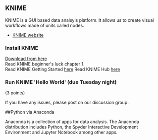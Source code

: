 ## KNIME
KNIME is a GUI based data analsyis platform.  It allows us to create visual workflows made of units called nodes.

* [KNIME website](https://www.knime.com/)
### Install KNIME
[Download from here](https://www.knime.com/downloads)  
Read KNIME beginner's luck chapter 1.  
Read KNIME Getting Started [here](https://www.knime.com/knime)
Read KNIME Hub [here](https://www.knime.com/blog/the-knime-hub-share-and-collaborate)

### Run KNIME 'Hello World' (due Tuesday night)
(3 points)  

If you have any issues, please post on our discussion group. 

##Python via Anaconda

Anaconda is a collection of apps for data analysis.  The Anaconda distribution includes Python, the Spyder Interactive Development Environment and Jupyter Notebook among other apps.  

